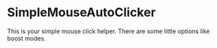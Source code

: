 # SimpleMouseAutoClicker
This is your simple mouse click helper. There are some little options like boost modes.

